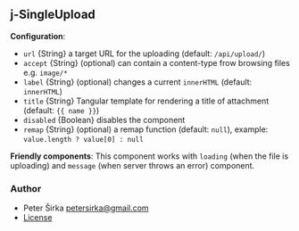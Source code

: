 ## j-SingleUpload

__Configuration__:

- `url` {String} a target URL for the uploading (default: `/api/upload/`)
- `accept` {String} (optional) can contain a content-type frow browsing files e.g. `image/*`
- `label` {String} (optional) changes a current `innerHTML` (default: `innerHTML`)
- `title` {String} Tangular template for rendering a title of attachment (default: `{{ name }}`)
- `disabled` {Boolean} disables the component
- `remap` {String} (optional) a remap function (default: `null`), example: `value.length ? value[0] : null`

__Friendly components__:
This component works with `loading` (when the file is uploading) and `message` (when server throws an error) component.

### Author

- Peter Širka <petersirka@gmail.com>
- [License](https://www.totaljs.com/license/)